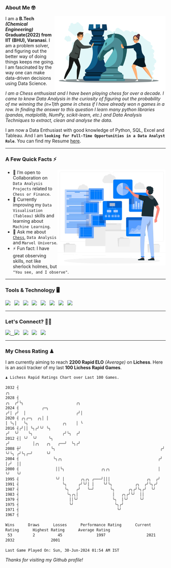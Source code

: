 ### About Me 🤓
<img align="right" alt="Coding" width="350" src="https://github.com/Laxman-Lakhan/Laxman-Lakhan/blob/master/Assets/Chess_Vector.jpg">   

I am a **B.Tech** _**(Chemical Engineering)**_ **Graduate(2022) from IIT (BHU), Varanasi**. I am a problem solver, and figuring out the better way of doing things keeps me going. I am fascinated by the way one can make data-driven decisions using Data Science. 

_I am a Chess enthusiast and I have been playing chess for over a decade. I came to know Data Analysis in the curiosity of figuring out the probability of me winning the (n+1)th game in chess if I have already won n games in a row. In finding the answer to this question I learn many python libraries (pandas, matplotlib, NumPy, scikit-learn, etc.) and Data Analysis Techniques to extract, clean and analyse the data._

I am now a Data Enthusiast with good knowledge of Python, SQL, Excel and Tableau. And I am **`looking for Full-Time Opportunities in a Data Analyst Role`**. You can find my Resume
 [here](https://drive.google.com/file/d/1UIOoogRLj5eGQFQBkuvMmTISZVdl2Ok7/view?usp=sharing).


---

### A Few Quick Facts ⚡️
<img align="right" alt="Coding" width="340" src="https://github.com/Laxman-Lakhan/Laxman-Lakhan/blob/master/Assets/Data_Vector.jpg">   

- 🤝 I’m open to Collaboration on `Data Analysis Projects` related to `Chess or Finance`.
- 📖 Currently improving my `Data Visualisation (Tableau)` skills and learning about `Machine Learning`.
- 💬 Ask me about [`Chess`](https://lichess.org/@/YourKingIsInDanger), `Data Analysis` and `Marvel Universe`.
- ⚡️ Fun fact: I have great observing skills, not like sherlock holmes, but `"You see, and I observe"`.

---
### Tools & Technology 🖥

<img src="https://img.shields.io/badge/Python-white?logo=Python&logoColor=ColorName&style=ShieldStyle" /> &nbsp;
<img src="https://img.shields.io/badge/MySQL-white?logo=MySQL&logoColor=ColorName&style=ShieldStyle" /> &nbsp;
<img src="https://img.shields.io/badge/Tableau-white?logo=Tableau&logoColor=ColorName&style=ShieldStyle" /> &nbsp;
<img src="https://img.shields.io/badge/Excel-white?logo=Microsoft+Excel&logoColor=196F3D&style=ShieldStyle" /> &nbsp;
<img src="https://img.shields.io/badge/Jupyter-white?logo=Jupyter&logoColor=ColorName&style=ShieldStyle" /> &nbsp;
<img src="https://img.shields.io/badge/pandas-white?logo=Pandas&logoColor=000080&style=ShieldStyle" /> &nbsp;
<img src="https://img.shields.io/badge/numpy-white?logo=Numpy&logoColor=85C1E9&style=ShieldStyle" /> &nbsp;
<img src="https://img.shields.io/badge/scikit learn-white?logo=Scikit+Learn&logoColor=ColorName&style=ShieldStyle" /> &nbsp;



---

### Let's Connect? 🫳🏻

<a href="mailto:laxmansingh.lakhan@gmail.com"> <img src="https://img.icons8.com/fluent/48/000000/gmail.png" width="3.5%"/> &nbsp;
[<img src="https://img.icons8.com/color/48/000000/linkedin.png" width="3.5%"/>](https://www.linkedin.com/in/laxman-lakhan/)  &nbsp;
[<img src="https://img.icons8.com/fluent/48/000000/facebook-new.png" width="3.5%"/>](https://www.facebook.com/s.laxmanlakhan/)  &nbsp;
[<img src="https://img.icons8.com/fluent/48/000000/instagram-new.png" width="3.5%"/>](https://www.instagram.com/laxman.lakhan/)  &nbsp;
[<img src="https://img.icons8.com/color/48/000000/twitter.png" width="3.5%"/>](https://twitter.com/laxman__lakhan)  &nbsp;

 ---
  
### My Chess Rating ♟
  
I am currently aiming to reach **2200 Rapid ELO** *(Average)* on **Lichess**. Here is an ascii tracker of my last **100 Lichess Rapid Games**.

  ```
  ♟︎ 𝙻𝚒𝚌𝚑𝚎𝚜𝚜 Rapid 𝚁𝚊𝚝𝚒𝚗𝚐𝚜 𝙲𝚑𝚊𝚛𝚝 𝚘𝚟𝚎𝚛 𝙻𝚊𝚜𝚝 𝟷00 𝙶𝚊𝚖𝚎𝚜.
  
2032 ┤                                                                       ╭╮
2028 ┤                                                                  ╭╮  ╭╯╰╮                       ╭╮
2024 ┤          ╭─╮                                                    ╭╯│ ╭╯  │                      ╭╯│
2020 ┤ ╭╮╭─╮  ╭╮│ │                                                    │ ╰╮│   ╰╮               ╭╮    │ ╰
2016 ┤╭╯││ ╰╮╭╯╰╯ ╰╮                                                  ╭╯  ╰╯    ╰╮             ╭╯╰╮  ╭╯
2012 ┤│ ╰╯  ╰╯     ╰╮                                                ╭╯          │╭╮   ╭╮   ╭──╯  ╰╮╭╯
2008 ┼╯             ╰╮                                              ╭╯           ╰╯╰╮ ╭╯╰╮╭─╯      ╰╯
2004 ┤               ╰╮╭╮                                          ╭╯               │╭╯  ││
2000 ┤                ││╰╮                ╭╮╭╮                     │                ╰╯   ╰╯
1995 ┤                ╰╯ │       ╭╮╭╮ ╭───╯│││                ╭╮  ╭╯
1991 ┤                   ╰╮     ╭╯╰╯│ │    ╰╯╰╮          ╭╮  ╭╯╰╮╭╯
1987 ┤                    ╰╮   ╭╯   ╰─╯       ╰╮      ╭╮╭╯╰╮╭╯  ╰╯
1983 ┤                     ╰╮╭╮│               │   ╭╮╭╯╰╯  ││
1979 ┤                      ││╰╯               ╰╮  │╰╯     ╰╯
1975 ┤                      ╰╯                  ╰╮╭╯
1971 ┤                                           ╰╯
1967 ┤ 

Wins      Draws      Losses      Performance Rating      Current Rating      Highest Rating      Average Rating
   53         2          45               1997                  2021                2032                2001     

Last Game Played On: Sun, 30-Jun-2024 01:54 AM IST
  ```
  
  
*Thanks for visiting my Github profile!*
